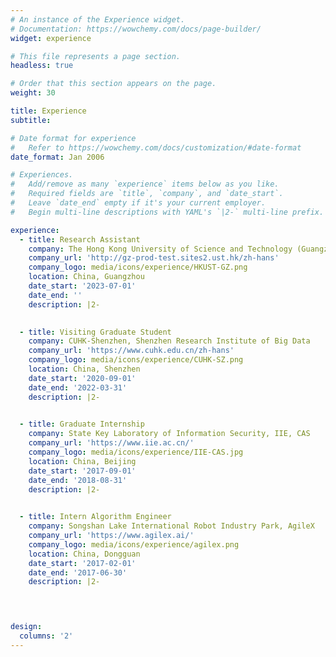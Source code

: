 ```yaml
---
# An instance of the Experience widget.
# Documentation: https://wowchemy.com/docs/page-builder/
widget: experience

# This file represents a page section.
headless: true

# Order that this section appears on the page.
weight: 30

title: Experience
subtitle:

# Date format for experience
#   Refer to https://wowchemy.com/docs/customization/#date-format
date_format: Jan 2006

# Experiences.
#   Add/remove as many `experience` items below as you like.
#   Required fields are `title`, `company`, and `date_start`.
#   Leave `date_end` empty if it's your current employer.
#   Begin multi-line descriptions with YAML's `|2-` multi-line prefix.

experience:
  - title: Research Assistant
    company: The Hong Kong University of Science and Technology (Guangzhou)
    company_url: 'http://gz-prod-test.sites2.ust.hk/zh-hans'
    company_logo: media/icons/experience/HKUST-GZ.png
    location: China, Guangzhou
    date_start: '2023-07-01'
    date_end: ''
    description: |2-
        

  - title: Visiting Graduate Student
    company: CUHK-Shenzhen, Shenzhen Research Institute of Big Data
    company_url: 'https://www.cuhk.edu.cn/zh-hans'
    company_logo: media/icons/experience/CUHK-SZ.png
    location: China, Shenzhen
    date_start: '2020-09-01'
    date_end: '2022-03-31'
    description: |2-
  

  - title: Graduate Internship
    company: State Key Laboratory of Information Security, IIE, CAS
    company_url: 'https://www.iie.ac.cn/'
    company_logo: media/icons/experience/IIE-CAS.jpg
    location: China, Beijing
    date_start: '2017-09-01'
    date_end: '2018-08-31'
    description: |2-

    
  - title: Intern Algorithm Engineer
    company: Songshan Lake International Robot Industry Park, AgileX
    company_url: 'https://www.agilex.ai/'
    company_logo: media/icons/experience/agilex.png
    location: China, Dongguan
    date_start: '2017-02-01'
    date_end: '2017-06-30'
    description: |2-



 
design:
  columns: '2'
---
```

